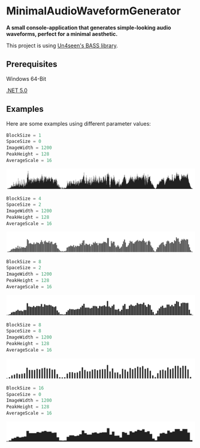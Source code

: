 # MinimalAudioWaveformGenerator
<p align="centre">
<b>A small console-application that generates simple-looking audio waveforms, perfect for a minimal aesthetic.</b>
</p>

This project is using [Un4seen's BASS library](http://www.un4seen.com/).

## Prerequisites

Windows 64-Bit

[.NET 5.0](https://dotnet.microsoft.com/download/dotnet/5.0)

## Examples
Here are some examples using different parameter values:

``` csharp
BlockSize = 1
SpaceSize = 0
ImageWidth = 1200
PeakHeight = 128
AverageScale = 16
```

<p align="center">
  <img src="assets/1, 0, 1200, 128, 16.png">
</p>

``` csharp
BlockSize = 4
SpaceSize = 2
ImageWidth = 1200
PeakHeight = 128
AverageScale = 16
```

<p align="center">
  <img src="assets/4, 2, 1200, 128, 16.png">
</p>

``` csharp
BlockSize = 8
SpaceSize = 2
ImageWidth = 1200
PeakHeight = 128
AverageScale = 16
```

<p align="center">
  <img src="assets/8, 2, 1200, 128, 16.png">
</p>

``` csharp
BlockSize = 8
SpaceSize = 8
ImageWidth = 1200
PeakHeight = 128
AverageScale = 16
```

<p align="center">
  <img src="assets/8, 8, 1200, 128, 16.png">
</p>

``` csharp
BlockSize = 16
SpaceSize = 0
ImageWidth = 1200
PeakHeight = 128
AverageScale = 16
```

<p align="center">
  <img src="assets/16, 0, 1200, 128, 16.png">
</p>
